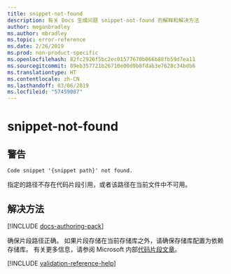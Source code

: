 ```yaml
---
title: snippet-not-found
description: 有关 Docs 生成问题 snippet-not-found 的解释和解决方法
author: meganbradley
ms.author: mbradley
ms.topic: error-reference
ms.date: 2/26/2019
ms.prod: non-product-specific
ms.openlocfilehash: 82fc2926f5bc2ec01577670b066b88fb59d7ea11
ms.sourcegitcommit: 89eb357721b26710e00d9b8fdab3e7628c34bdb6
ms.translationtype: HT
ms.contentlocale: zh-CN
ms.lasthandoff: 03/06/2019
ms.locfileid: "57459087"
---
```

# <a name="snippet-not-found"></a>snippet-not-found

## <a name="warning"></a>警告

`Code snippet '{snippet path}' not found.`

指定的路径不存在代码片段引用，或者该路径在当前文件中不可用。

## <a name="resolution"></a>解决方法

[!INCLUDE [docs-authoring-pack](includes/docs-authoring-pack.md)]

确保片段路径正确。 如果片段存储在当前存储库之外，请确保存储库配置为依赖存储库。 有关更多信息，请参阅 Microsoft 内部[代码片段文章](https://review.docs.microsoft.com/en-us/help/contribute/code-in-docs?branch=master)。

<!--make sure to add this file to your includes folder and verify the path-->
[!INCLUDE [validation-reference-help](includes/validation-reference-help.md)]
